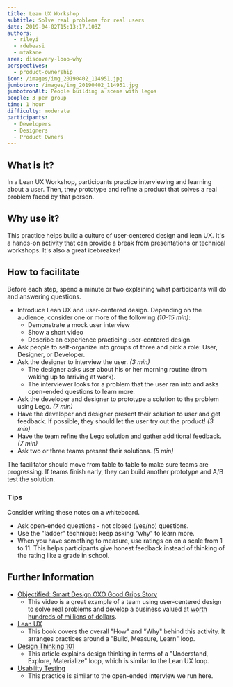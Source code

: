 ```yaml
---
title: Lean UX Workshop
subtitle: Solve real problems for real users
date: 2019-04-02T15:13:17.103Z
authors:
  - rileyi
  - rdebeasi
  - mtakane
area: discovery-loop-why
perspectives:
  - product-ownership
icon: /images/img_20190402_114951.jpg
jumbotron: /images/img_20190402_114951.jpg
jumbotronAlt: People building a scene with legos
people: 3 per group
time: 1 hour
difficulty: moderate
participants:
  - Developers
  - Designers
  - Product Owners
---
```

## What is it? 

In a Lean UX Workshop, participants practice interviewing and learning about a user. Then, they prototype and refine a product that solves a real problem faced by that person. 

## Why use it? 

This practice helps build a culture of user-centered design and lean UX. It's a hands-on activity that can provide a break from presentations or technical workshops. It's also a great icebreaker!

## How to facilitate

Before each step, spend a minute or two explaining what participants will do and answering questions.

- Introduce Lean UX and user-centered design. Depending on the audience, consider one or more of the following _(10-15 min)_:
  - Demonstrate a mock user interview
  - Show a short video
  - Describe an experience practicing user-centered design.
- Ask people to self-organize into groups of three and pick a role: User, Designer, or Developer.
- Ask the designer to interview the user. _(3 min)_
    - The designer asks user about his or her morning routine (from waking up to arriving at work).
  - The interviewer looks for a problem that the user ran into and asks open-ended questions to learn more.
- Ask the developer and designer to prototype a solution to the problem using Lego. _(7 min)_
- Have the developer and designer present their solution to user and get feedback. If possible, they should let the user try out the product! _(3 min)_
- Have the team refine the Lego solution and gather additional feedback. _(7 min)_
- Ask two or three teams present their solutions. _(5 min)_

The facilitator should move from table to table to make sure teams are progressing. If teams finish early, they can build another prototype and A/B test the solution.

### Tips

Consider writing these notes on a whiteboard.

- Ask open-ended questions - not closed (yes/no) questions.
- Use the "ladder" technique: keep asking "why" to learn more.
- When you have something to measure, use ratings on on a scale from 1 to 11. This helps participants give honest feedback instead of thinking of the rating like a grade in school.

## Further Information

- [Objectified: Smart Design OXO Good Grips Story](https://vimeo.com/106963722)
  - This video is a great example of a team using user-centered design to solve real problems and develop a business valued at [worth hundreds of millions of dollars](https://web.archive.org/web/20161009174354/http://www.investopedia.com/stock-analysis/2010/helen-of-troys-winning-acquisitions-hele-npk-lcut-nc-jah0706.aspx).
- [Lean UX](https://www.jeffgothelf.com/lean-ux-book/)
  - This book covers the overall "How" and "Why" behind this activity. It arranges practices around a "Build, Measure, Learn" loop.
- [Design Thinking 101](https://www.nngroup.com/articles/design-thinking/)
  - This article explains design thinking in terms of a "Understand, Explore, Materialize" loop, which is similar to the Lean UX loop.
- [Usability Testing](https://openpracticelibrary.com/practice/usability-testing/)
  - This practice is similar to the open-ended interview we run here.

